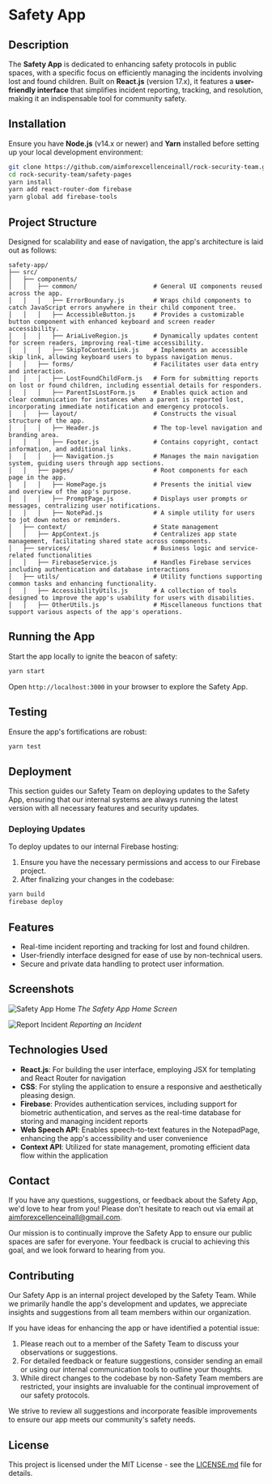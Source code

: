 # Safety App

## Description
The **Safety App** is dedicated to enhancing safety protocols in public spaces, with a specific focus on efficiently managing the incidents involving lost and found children. Built on **React.js** (version 17.x), it features a **user-friendly interface** that simplifies incident reporting, tracking, and resolution, making it an indispensable tool for community safety.

## Installation
Ensure you have **Node.js** (v14.x or newer) and **Yarn** installed before setting up your local development environment:

```bash
git clone https://github.com/aimforexcellenceinall/rock-security-team.git
cd rock-security-team/safety-pages
yarn install
yarn add react-router-dom firebase
yarn global add firebase-tools
```

## Project Structure
Designed for scalability and ease of navigation, the app's architecture is laid out as follows:

```plaintext
safety-app/
├── src/
│   ├── components/
│   │   ├── common/                     # General UI components reused across the app.
│   │   │   ├── ErrorBoundary.js        # Wraps child components to catch JavaScript errors anywhere in their child component tree.
│   │   │   ├── AccessibleButton.js     # Provides a customizable button component with enhanced keyboard and screen reader accessibility.
│   │   │   ├── AriaLiveRegion.js       # Dynamically updates content for screen readers, improving real-time accessibility.
│   │   │   ├── SkipToContentLink.js    # Implements an accessible skip link, allowing keyboard users to bypass navigation menus.
│   │   ├── forms/                      # Facilitates user data entry and interaction.
│   │   │   ├── LostFoundChildForm.js   # Form for submitting reports on lost or found children, including essential details for responders.
│   │   │   ├── ParentIsLostForm.js     # Enables quick action and clear communication for instances when a parent is reported lost, incorporating immediate notification and emergency protocols.
│   │   ├── layout/                     # Constructs the visual structure of the app.
│   │   │   ├── Header.js               # The top-level navigation and branding area.
│   │   │   ├── Footer.js               # Contains copyright, contact information, and additional links.
│   │   │   ├── Navigation.js           # Manages the main navigation system, guiding users through app sections.
│   │   ├── pages/                      # Root components for each page in the app.
│   │   │   ├── HomePage.js             # Presents the initial view and overview of the app's purpose.
│   │   │   ├── PromptPage.js           # Displays user prompts or messages, centralizing user notifications.
│   │   │   ├── NotePad.js              # A simple utility for users to jot down notes or reminders.
│   ├── context/                        # State management
│   │   ├── AppContext.js               # Centralizes app state management, facilitating shared state across components.
│   ├── services/                       # Business logic and service-related functionalities
│   │   ├── FirebaseService.js          # Handles Firebase services including authentication and database interactions
│   ├── utils/                          # Utility functions supporting common tasks and enhancing functionality.
│   │   ├── AccessibilityUtils.js       # A collection of tools designed to improve the app's usability for users with disabilities.
│   │   ├── OtherUtils.js               # Miscellaneous functions that support various aspects of the app's operations.
```

## Running the App
Start the app locally to ignite the beacon of safety:

```bash
yarn start
```

Open `http://localhost:3000` in your browser to explore the Safety App.

## Testing
Ensure the app's fortifications are robust:

```bash
yarn test
```

## Deployment
This section guides our Safety Team on deploying updates to the Safety App, ensuring that our internal systems are always running the latest version with all necessary features and security updates.

### Deploying Updates
To deploy updates to our internal Firebase hosting:

1. Ensure you have the necessary permissions and access to our Firebase project.
2. After finalizing your changes in the codebase:

```bash
yarn build
firebase deploy
```

## Features
- Real-time incident reporting and tracking for lost and found children.
- User-friendly interface designed for ease of use by non-technical users.
- Secure and private data handling to protect user information.

## Screenshots
![Safety App Home](link-to-homepage-screenshot.jpg)
*The Safety App Home Screen*

![Report Incident](link-to-report-incident-screenshot.jpg)
*Reporting an Incident*

## Technologies Used
- **React.js**: For building the user interface, employing JSX for templating and React Router for navigation
- **CSS**: For styling the application to ensure a responsive and aesthetically pleasing design.
- **Firebase**: Provides authentication services, including support for biometric authentication, and serves as the real-time database for storing and managing incident reports
- **Web Speech API**: Enables speech-to-text features in the NotepadPage, enhancing the app's accessibility and user convenience
- **Context API**: Utilized for state management, promoting efficient data flow within the application

## Contact
If you have any questions, suggestions, or feedback about the Safety App, we'd love to hear from you! Please don't hesitate to reach out via email at [aimforexcellenceinall@gmail.com](mailto:aimforexcellenceinall@gmail.com).

Our mission is to continually improve the Safety App to ensure our public spaces are safer for everyone. Your feedback is crucial to achieving this goal, and we look forward to hearing from you.

## Contributing
Our Safety App is an internal project developed by the Safety Team. While we primarily handle the app's development and updates, we appreciate insights and suggestions from all team members within our organization.

If you have ideas for enhancing the app or have identified a potential issue:

1. Please reach out to a member of the Safety Team to discuss your observations or suggestions.
2. For detailed feedback or feature suggestions, consider sending an email or using our internal communication tools to outline your thoughts.
3. While direct changes to the codebase by non-Safety Team members are restricted, your insights are invaluable for the continual improvement of our safety protocols.

We strive to review all suggestions and incorporate feasible improvements to ensure our app meets our community's safety needs.

## License
This project is licensed under the MIT License - see the [LICENSE.md](LICENSE.md) file for details.